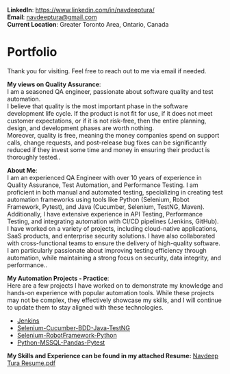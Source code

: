 **LinkedIn**: https://www.linkedin.com/in/navdeeptura/ \
**Email**: navdeeptura@gmail.com\
**Current Location**: Greater Toronto Area, Ontario, Canada

# Portfolio
Thank you for visiting. Feel free to reach out to me via email if needed. 

**My views on Quality Assurance**:\
I am a seasoned QA engineer, passionate about software quality and test automation.\
I believe that quality is the most important phase in the software development life cycle. If the product is not fit for use, if it does not meet customer expectations, or if it is not risk-free, then the entire planning, design, and development phases are worth nothing.\
Moreover, quality is free, meaning the money companies spend on support calls, change requests, and post-release bug fixes can be significantly reduced if they invest some time and money in ensuring their product is thoroughly tested.. 

**About Me**:\
I am an experienced QA Engineer with over 10 years of experience in Quality Assurance, Test Automation, and Performance Testing. I am proficient in both manual and automated testing, specializing in creating test automation frameworks using tools like Python (Selenium, Robot Framework, Pytest), and Java (Cucumber, Selenium, TestNG, Maven). Additionally, I have extensive experience in API Testing, Performance Testing, and integrating automation with CI/CD pipelines (Jenkins, GitHub).\
I have worked on a variety of projects, including cloud-native applications, SaaS products, and enterprise security solutions. I have also collaborated with cross-functional teams to ensure the delivery of high-quality software. I am particularly passionate about improving testing efficiency through automation, while maintaining a strong focus on security, data integrity, and performance..

**My Automation Projects - Practice**:\
Here are a few projects I have worked on to demonstrate my knowledge and hands-on experience with popular automation tools. While these projects may not be complex, they effectively showcase my skills, and I will continue to update them to stay aligned with these technologies.
- [Jenkins](https://github.com/navdeeptura/jenkins)
- [Selenium-Cucumber-BDD-Java-TestNG](https://github.com/navdeeptura/Selenium-Cucumber-BDD-Java-TestNG)
- [Selenium-RobotFramework-Python](https://github.com/navdeeptura/Selenium-RobotFramework-Python)
- [Python-MSSQL-Pandas-Pytest](https://github.com/navdeeptura/Python-MSSQL-Pandas-Pytest)

**My Skills and Experience can be found in my attached Resume:**
[Navdeep Tura Resume.pdf](https://github.com/user-attachments/files/19926512/Navdeep.Tura.Resume.pdf)






